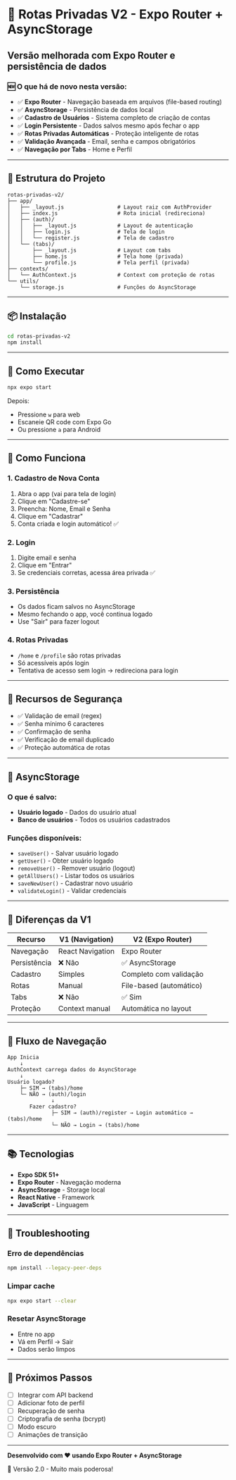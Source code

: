 # 🚀 Rotas Privadas V2 - Expo Router + AsyncStorage

## Versão melhorada com Expo Router e persistência de dados

### 🆕 O que há de novo nesta versão:

- ✅ **Expo Router** - Navegação baseada em arquivos (file-based routing)
- ✅ **AsyncStorage** - Persistência de dados local
- ✅ **Cadastro de Usuários** - Sistema completo de criação de contas
- ✅ **Login Persistente** - Dados salvos mesmo após fechar o app
- ✅ **Rotas Privadas Automáticas** - Proteção inteligente de rotas
- ✅ **Validação Avançada** - Email, senha e campos obrigatórios
- ✅ **Navegação por Tabs** - Home e Perfil

---

## 📁 Estrutura do Projeto

```
rotas-privadas-v2/
├── app/
│   ├── _layout.js                 # Layout raiz com AuthProvider
│   ├── index.js                   # Rota inicial (redireciona)
│   ├── (auth)/
│   │   ├── _layout.js             # Layout de autenticação
│   │   ├── login.js               # Tela de login
│   │   └── register.js            # Tela de cadastro
│   └── (tabs)/
│       ├── _layout.js             # Layout com tabs
│       ├── home.js                # Tela home (privada)
│       └── profile.js             # Tela perfil (privada)
├── contexts/
│   └── AuthContext.js             # Context com proteção de rotas
└── utils/
    └── storage.js                 # Funções do AsyncStorage
```

---

## 📦 Instalação

```bash
cd rotas-privadas-v2
npm install
```

---

## 🚀 Como Executar

```bash
npx expo start
```

Depois:
- Pressione `w` para web
- Escaneie QR code com Expo Go
- Ou pressione `a` para Android

---

## 🎯 Como Funciona

### 1. Cadastro de Nova Conta
1. Abra o app (vai para tela de login)
2. Clique em "Cadastre-se"
3. Preencha: Nome, Email e Senha
4. Clique em "Cadastrar"
5. Conta criada e login automático! ✅

### 2. Login
1. Digite email e senha
2. Clique em "Entrar"
3. Se credenciais corretas, acessa área privada ✅

### 3. Persistência
- Os dados ficam salvos no AsyncStorage
- Mesmo fechando o app, você continua logado
- Use "Sair" para fazer logout

### 4. Rotas Privadas
- `/home` e `/profile` são rotas privadas
- Só acessíveis após login
- Tentativa de acesso sem login → redireciona para login

---

## 🔐 Recursos de Segurança

- ✅ Validação de email (regex)
- ✅ Senha mínimo 6 caracteres
- ✅ Confirmação de senha
- ✅ Verificação de email duplicado
- ✅ Proteção automática de rotas

---

## 💾 AsyncStorage

### O que é salvo:
- **Usuário logado** - Dados do usuário atual
- **Banco de usuários** - Todos os usuários cadastrados

### Funções disponíveis:
- `saveUser()` - Salvar usuário logado
- `getUser()` - Obter usuário logado
- `removeUser()` - Remover usuário (logout)
- `getAllUsers()` - Listar todos os usuários
- `saveNewUser()` - Cadastrar novo usuário
- `validateLogin()` - Validar credenciais

---

## 🎨 Diferenças da V1

| Recurso | V1 (Navigation) | V2 (Expo Router) |
|---------|----------------|------------------|
| Navegação | React Navigation | Expo Router |
| Persistência | ❌ Não | ✅ AsyncStorage |
| Cadastro | Simples | Completo com validação |
| Rotas | Manual | File-based (automático) |
| Tabs | ❌ Não | ✅ Sim |
| Proteção | Context manual | Automática no layout |

---

## 🔄 Fluxo de Navegação

```
App Inicia
    ↓
AuthContext carrega dados do AsyncStorage
    ↓
Usuário logado? 
    ├─ SIM → (tabs)/home
    └─ NÃO → (auth)/login
              ↓
       Fazer cadastro? 
              ├─ SIM → (auth)/register → Login automático → (tabs)/home
              └─ NÃO → Login → (tabs)/home
```

---

## 📚 Tecnologias

- **Expo SDK 51+**
- **Expo Router** - Navegação moderna
- **AsyncStorage** - Storage local
- **React Native** - Framework
- **JavaScript** - Linguagem

---

## 🐛 Troubleshooting

### Erro de dependências
```bash
npm install --legacy-peer-deps
```

### Limpar cache
```bash
npx expo start --clear
```

### Resetar AsyncStorage
- Entre no app
- Vá em Perfil → Sair
- Dados serão limpos

---

## 🚀 Próximos Passos

- [ ] Integrar com API backend
- [ ] Adicionar foto de perfil
- [ ] Recuperação de senha
- [ ] Criptografia de senha (bcrypt)
- [ ] Modo escuro
- [ ] Animações de transição

---

**Desenvolvido com ❤️ usando Expo Router + AsyncStorage**

🎉 Versão 2.0 - Muito mais poderosa!
